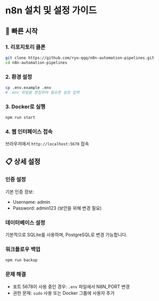 # n8n 설치 및 설정 가이드

## 🚀 빠른 시작

### 1. 리포지토리 클론

```bash
git clone https://github.com/ryu-qqq/n8n-automation-pipelines.git
cd n8n-automation-pipelines
```

### 2. 환경 설정

```bash
cp .env.example .env
# .env 파일을 편집하여 필요한 설정 입력
```

### 3. Docker로 실행

```bash
npm run start
```

### 4. 웹 인터페이스 접속

브라우저에서 `http://localhost:5678` 접속

## 📋 상세 설정

### 인증 설정

기본 인증 정보:
- Username: admin
- Password: admin123 (보안을 위해 변경 필요)

### 데이터베이스 설정

기본적으로 SQLite를 사용하며, PostgreSQL로 변경 가능합니다.

### 워크플로우 백업

```bash
npm run backup
```

### 문제 해결

- 포트 5678이 사용 중인 경우: `.env` 파일에서 N8N_PORT 변경
- 권한 문제: `sudo` 사용 또는 Docker 그룹에 사용자 추가
